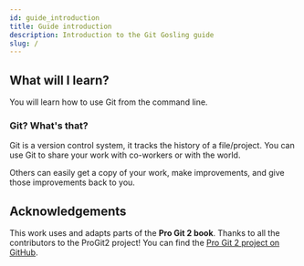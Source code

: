 ```yaml
---
id: guide_introduction
title: Guide introduction
description: Introduction to the Git Gosling guide
slug: /
---
```


## What will I learn?

You will learn how to use Git from the command line.

### Git? What's that?

Git is a version control system, it tracks the history of a file/project.
You can use Git to share your work with co-workers or with the world.

Others can easily get a copy of your work, make improvements, and give those improvements back to you.

## Acknowledgements

This work uses and adapts parts of the **Pro Git 2 book**.
Thanks to all the contributors to the ProGit2 project!
You can find the [Pro Git 2 project on GitHub](https://github.com/progit/progit2).

